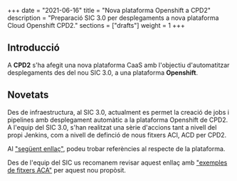+++
date        = "2021-06-16"
title       = "Nova plataforma Openshift a CPD2"
description = "Preparació SIC 3.0 per desplegaments a nova plataforma Cloud Openshift CPD2."
sections    = ["drafts"]
weight      = 1
+++

## Introducció

A **CPD2** s'ha afegit una nova plataforma CaaS amb l'objectiu d'automatitzar desplegaments des del nou SIC 3.0, a una plataforma **Openshift**.

## Novetats

Des de infraestructura, al SIC 3.0, actualment es permet la creació de jobs i pipelines amb desplegament automàtic a la plataforma Openshift de CPD2.
A l'equip del SIC 3.0, s'han realitzat una sèrie d'accions tant a nivell del propi Jenkins, com a nivell de definció de nous fitxers ACI, ACD per CPD2.

Al ["següent enllaç"](https://canigo.ctti.gencat.cat/cloud/plataformes-cloud/), podeu trobar referències al respecte de la plataforma.

Des de l'equip del SIC us recomanem revisar aquest enllaç amb ["exemples de fitxers ACA"](https://canigo.ctti.gencat.cat/sic30-guies/fitxer-aca/#exemples) per aquest nou propòsit.